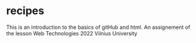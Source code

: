 # recipes
This is an introduction to the basics of gitHub and html.
An assignement of the lesson Web Technologies 2022 Vilnius University
